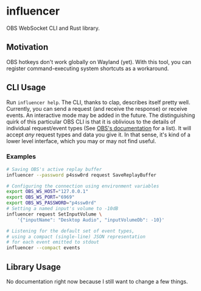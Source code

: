 # influencer

OBS WebSocket CLI and Rust library.

## Motivation

OBS hotkeys don't work globally on Wayland (yet). With this tool, you can register command-executing system shortcuts as a workaround.

## CLI Usage

Run `influencer help`. The CLI, thanks to clap, describes itself pretty well. Currently, you can send a request (and receive the response) or receive events. An interactive mode may be added in the future. The distinguishing quirk of this particular OBS CLI is that it is oblivious to the details of individual request/event types (See [OBS's documentation](https://github.com/obsproject/obs-websocket/blob/master/docs/generated/protocol.md) for a list). It will accept _any_ request types and data you give it. In that sense, it's kind of a lower level interface, which you may or may not find useful.

### Examples
```sh
# Saving OBS's active replay buffer
influencer --password p4ssw0rd request SaveReplayBuffer
```

```sh
# Configuring the connection using environment variables
export OBS_WS_HOST="127.0.0.1"
export OBS_WS_PORT="6969"
export OBS_WS_PASSWORD="p4ssw0rd"
# Setting a named input's volume to -10dB
influencer request SetInputVolume \
    '{"inputName": "Desktop Audio", "inputVolumeDb": -10}'
```

```sh
# Listening for the default set of event types,
# using a compact (single-line) JSON representation
# for each event emitted to stdout
influencer --compact events
```

## Library Usage

No documentation right now because I still want to change a few things.
